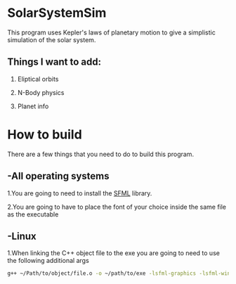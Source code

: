 # SolarSystemSim

This program uses Kepler's laws of planetary motion to give a simplistic simulation of the solar system.
## Things I want to add:
1. Eliptical orbits

2. N-Body physics 

3. Planet info


# How to build
There are a few things that you need to do to build this program.
## -All operating systems
1.You are going to need to install the [SFML](http://www.sfml-dev.org/index.php) library.

2.You are going to have to place the font of your choice inside the same file as the executable

## -Linux
1.When linking the C++ object file to the exe you are going to need to use the following additional args

``` Bash
g++ ~/Path/to/object/file.o -o ~/path/to/exe -lsfml-graphics -lsfml-window -lsfml-system
```



